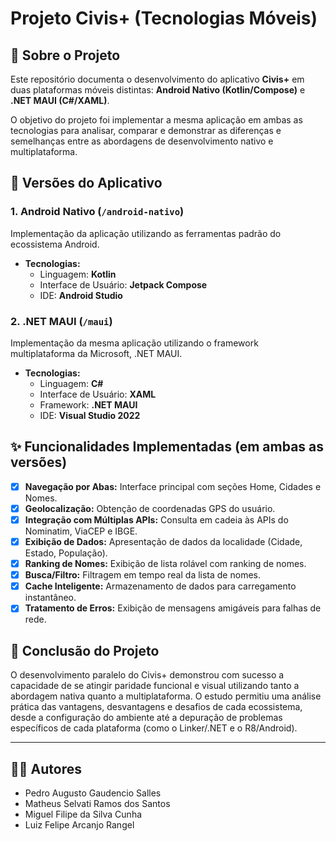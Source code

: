# Projeto Civis+ (Tecnologias Móveis)

## 📖 Sobre o Projeto

Este repositório documenta o desenvolvimento do aplicativo **Civis+** em duas plataformas móveis distintas: **Android Nativo (Kotlin/Compose)** e **.NET MAUI (C#/XAML)**. 

O objetivo do projeto foi implementar a mesma aplicação em ambas as tecnologias para analisar, comparar e demonstrar as diferenças e semelhanças entre as abordagens de desenvolvimento nativo e multiplataforma.

## 📱 Versões do Aplicativo

### 1. Android Nativo (`/android-nativo`)

Implementação da aplicação utilizando as ferramentas padrão do ecossistema Android.

* **Tecnologias:**
    * Linguagem: **Kotlin**
    * Interface de Usuário: **Jetpack Compose**
    * IDE: **Android Studio**

### 2. .NET MAUI (`/maui`)

Implementação da mesma aplicação utilizando o framework multiplataforma da Microsoft, .NET MAUI.

* **Tecnologias:**
    * Linguagem: **C#**
    * Interface de Usuário: **XAML**
    * Framework: **.NET MAUI**
    * IDE: **Visual Studio 2022**

## ✨ Funcionalidades Implementadas (em ambas as versões)

- [x] **Navegação por Abas:** Interface principal com seções Home, Cidades e Nomes.
- [x] **Geolocalização:** Obtenção de coordenadas GPS do usuário.
- [x] **Integração com Múltiplas APIs:** Consulta em cadeia às APIs do Nominatim, ViaCEP e IBGE.
- [x] **Exibição de Dados:** Apresentação de dados da localidade (Cidade, Estado, População).
- [x] **Ranking de Nomes:** Exibição de lista rolável com ranking de nomes.
- [x] **Busca/Filtro:** Filtragem em tempo real da lista de nomes.
- [x] **Cache Inteligente:** Armazenamento de dados para carregamento instantâneo.
- [x] **Tratamento de Erros:** Exibição de mensagens amigáveis para falhas de rede.

## 🏁 Conclusão do Projeto

O desenvolvimento paralelo do Civis+ demonstrou com sucesso a capacidade de se atingir paridade funcional e visual utilizando tanto a abordagem nativa quanto a multiplataforma. O estudo permitiu uma análise prática das vantagens, desvantagens e desafios de cada ecossistema, desde a configuração do ambiente até a depuração de problemas específicos de cada plataforma (como o Linker/.NET e o R8/Android).

---
## 👨‍💻 Autores

* Pedro Augusto Gaudencio Salles
* Matheus Selvati Ramos dos Santos
* Miguel Filipe da Silva Cunha
* Luiz Felipe Arcanjo Rangel

